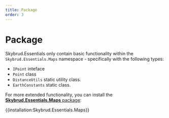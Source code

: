 ```yaml
---
title: Package
order: 3
---
```


# Package

Skybrud.Essentials only contain basic functionality within the `Skybrud.Essentials.Maps` namespace - specifically with the following types:

- <code type="Skybrud.Essentials.Maps.Geometry.IPoint, Skybrud.Essentials">IPoint</code> inteface
- <code type="Skybrud.Essentials.Maps.Geometry.Point, Skybrud.Essentials">Point</code> class
- <code type="Skybrud.Essentials.Maps.DistanceUtils, Skybrud.Essentials">DistanceUtils</code> static utility class.
- <code type="Skybrud.Essentials.Maps.EarthConstants, Skybrud.Essentials">EarthConstants</code> static class.

For more extended functionality, you can install the [**Skybrud.Essentials.Maps** package](/skybrud.essentials.maps/):

{{installation:Skybrud.Essentials.Maps}}